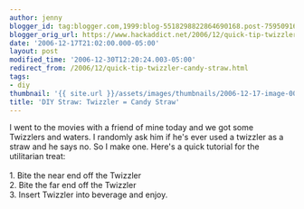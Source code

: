```yaml
---
author: jenny
blogger_id: tag:blogger.com,1999:blog-5518298822864690168.post-759509161005866264
blogger_orig_url: https://www.hackaddict.net/2006/12/quick-tip-twizzler-candy-straw.html
date: '2006-12-17T21:02:00.000-05:00'
layout: post
modified_time: '2006-12-30T12:20:24.003-05:00'
redirect_from: /2006/12/quick-tip-twizzler-candy-straw.html
tags:
- diy
thumbnail: '{{ site.url }}/assets/images/thumbnails/2006-12-17-image-0000.jpg'
title: 'DIY Straw: Twizzler = Candy Straw'
---
```


<img alt="" border="0" id="BLOGGER_PHOTO_ID_5009683485887007266" src="{{ site.url }}/assets/images/2006-12-17-image-0000.jpg" style="margin: 0pt 0pt 10px 10px; float: right; "/>I went to the movies with a friend of mine today and we got some Twizzlers and waters.  I randomly ask him if he's ever used a twizzler as a straw and he says no. So I make one.  Here's a quick tutorial for the utilitarian treat:<br/><br/>1. Bite the near end off the Twizzler<br/>2. Bite the far end off the Twizzler<br/>3.  Insert Twizzler into beverage and enjoy.